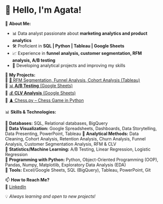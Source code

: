 # 👋 Hello, I'm Agata!

🎯 **About Me:**  
- 📊 Data analyst passionate about **marketing analytics and product analytics**  
- 🛠️ Proficient in **SQL | Python | Tableau | Google Sheets**  
- 📈 Experience in **funnel analysis, customer segmentation, RFM analysis, A/B testing**  
- 🚀 Developing analytical projects and improving my skills

📂 **My Projects:**  
🔹 [🎯 RFM Segmentation, Funnel Analysis, Cohort Analysis (Tableau)](https://public.tableau.com/app/profile/agata.vlasenko/vizzes)  
🔹 [📊 **A/B Testing** (Google Sheets)](https://docs.google.com/spreadsheets/d/1kgddWpSruVzPDeyv_qzPYOJREt0UYrLqVSwjDoQYWGM/edit?usp=sharing)  
🔹 [💰 **CLV Analysis** (Google Sheets)](https://docs.google.com/spreadsheets/d/13jCSN8GFWRkDy4OpPCNXi-kxqza30LPJ-Ok5drpG-9M/edit?usp=sharing)  
🔹 [♟️ Chess.py – Chess Game in Python]()  

📊 **Skills & Technologies:**  

🔹 **Databases:** SQL, Relational databases, BigQuery  
🔹 **Data Visualization:** Google Spreadsheets, Dashboards, Data Storytelling, Data Presenting, PowerPoint, Tableau
🔹 **Analytical Methods:** Data Cleaning, Cohort Analysis, Retention Analysis, Churn Analysis, Funnel Analysis, Customer Segmentation Analysis, RFM & CLV  
🔹 **Statistics/Machine Learning:** A/B Testing, Linear Regression, Logistic Regression  
🔹 **Programming with Python:** Python, Object-Oriented Programming (OOP), Pandas, Numpy, Matplotlib, Exploratory Data Analysis (EDA)  
🔹 **Tools:** Excel/Google Sheets, SQL (BigQuery), Tableau, PowerPoint, Git  

📫 **How to Reach Me?**  
🔗 [LinkedIn](https://lt.linkedin.com/in/agata-vlasenko)  

💡 _Always learning and open to new projects!_


